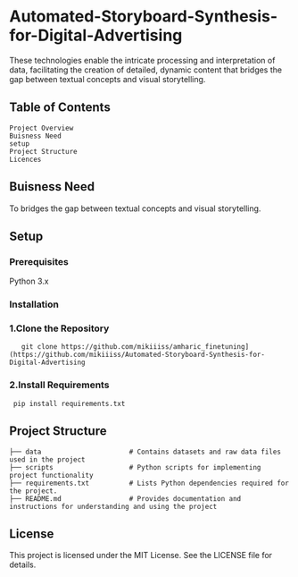 # Automated-Storyboard-Synthesis-for-Digital-Advertising
These technologies enable the intricate processing and interpretation of data, facilitating the creation of detailed, dynamic content that bridges the gap between textual concepts and visual storytelling.
## Table of Contents
    Project Overview
    Buisness Need
    setup
	Project Structure
	Licences
## Buisness Need
To bridges the gap between textual concepts and visual storytelling.

## Setup
 ### Prerequisites
Python 3.x
 ### Installation
  ### 1.Clone the Repository
	   git clone https://github.com/mikiiiss/amharic_finetuning](https://github.com/mikiiiss/Automated-Storyboard-Synthesis-for-Digital-Advertising
  ### 2.Install Requirements
     pip install requirements.txt
##  Project Structure	 
               
    ├── data                      # Contains datasets and raw data files used in the project
    ├── scripts                   # Python scripts for implementing project functionality
    ├── requirements.txt          # Lists Python dependencies required for the project.
    ├── README.md                 # Provides documentation and instructions for understanding and using the project

## License
This project is licensed under the MIT License. See the LICENSE file for details.

